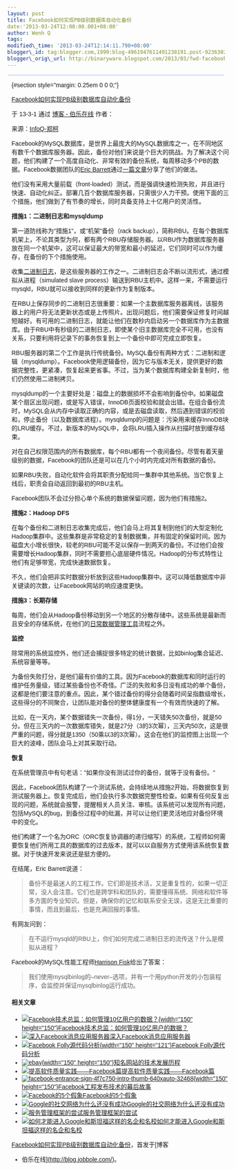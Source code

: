 ```yaml
--- 
layout: post 
title: Facebook如何实现PB级别数据库自动化备份 
date:'2013-03-24T12:08:00.001+08:00' 
author: Wenh Q
tags:
modified\_time: '2013-03-24T12:14:11.790+08:00' 
blogger\_id: tag:blogger.com,1999:blog-4961947611491238191.post-92363025141937092
blogger\_orig\_url: http://binaryware.blogspot.com/2013/03/fwd-facebookpb.html
---
```

<div dir="ltr" style="text-align: left;" trbidi="on">



<div class="gmail_quote">

<div
style="background-color: #c3d9ff; font-size: 1px!important; line-height: 0px!important; margin: 0px 1px; padding-top: 1px;">

</div>

<div
style="background-color: #c3d9ff; font-size: 1px!important; line-height: 0px!important; margin: 0px 2px; padding-top: 1px;">

</div>

<div
style="font-family: sans-serif; margin: 0px 10px; overflow: auto; width: 100%;">

 {#section style="margin: 0.25em 0 0 0;"}

<div>

[Facebook如何实现PB级别数据库自动化备份](http://blog.jobbole.com/34500/?utm_source=rss&utm_medium=rss&utm_campaign=facebook%25e5%25a6%2582%25e4%25bd%2595%25e5%25ae%259e%25e7%258e%25b0pb%25e7%25ba%25a7%25e5%2588%25ab%25e6%2595%25b0%25e6%258d%25ae%25e5%25ba%2593%25e8%2587%25aa%25e5%258a%25a8%25e5%258c%2596%25e5%25a4%2587%25e4%25bb%25bd)

</div>

<div style="margin-bottom: 0.5em;">

于 13-3-1 通过 [博客 - 伯乐在线](http://blog.jobbole.com/) 作者：

</div>



来源：[InfoQ-郑柯](http://www.infoq.com/cn/news/2013/02/facebook-mysql-backup)

Facebook的MySQL数据库，是世界上最庞大的MySQL数据库之一，在不同地区有数千个数据库服务器。因此，备份对他们来说是个巨大的挑战。为了解决这个问题，他们构建了一个高度自动化、非常有效的备份系统，每周移动多个PB的数据。Facebook数据团队的[Eric
Barrett](http://www.facebook.com/ehb)通过[一篇文章](http://www.facebook.com/notes/facebook-engineering/under-the-hood-automated-backups/10151239431923920)分享了他们的做法。

他们没有采用大量前载（front-loaded）测试，而是强调快速检测失败，并且进行快速、自动化纠正。部署几百个数据库服务器，只需很少人力干预。使用下面的三个措施，他们做到了有节奏的增长，同时具备支持上十亿用户的灵活性。

**措施1：二进制日志和mysqldump**

第一道防线称为"措施1"，或"机架"备份（rack
backup），简称RBU。在每个数据库机架上，不论其类型为何，都有两个RBU存储服务器。以RBU作为数据库服务器放在同一个机架中，这可以保证最大的带宽和最小的延迟，它们同时可以作为缓存，在备份的下个措施使用。

收集[二进制日志](http://dev.mysql.com/doc/refman/5.1/en/binary-log.html)，是这些服务器的工作之一。二进制日志会不断以流形式，通过模拟从进程（simulated
slave
process）输送到RBU主机中。这样一来，不需要运行mysqld，RBU就可以接收到同样的更新作为复制版本。

在RBU上保存同步的二进制日志很重要：如果一个主数据库服务器离线，该服务器上的用户将无法更新状态或是上传照片。出现问题后，他们需要保证修复时间越短越好。有可用的二进制日志，就能让他们在数秒内启动另一个数据库作为主数据库。由于RBU中有秒级的二进制日志，即使某个旧主数据库完全不可用，也没有关系，只要利用将记录下的事务恢复到上一个备份中即可完成立即恢复。

RBU服务器的第二个工作是执行传统备份。MySQL备份有两种方式：二进制和逻辑（mysqldump）。Facebook使用逻辑备份，因为它与版本无关，提供更好的数据完整性，更紧凑，恢复起来更省事。不过，当为某个数据库构建全新复制时，他们仍然使用二进制拷贝。

mysqldump的一个主要好处是：磁盘上的数据损坏不会影响到备份中。如果磁盘某个扇区出现问题，或是写入错误，InnoDB页面校验和就会出错。在组合备份流时，MySQL会从内存中读取正确的内容，或是去磁盘读取，然后遇到错误的校验和，停止备份（以及数据库进程）。mysqldump的问题是：污染用来缓存InnoDB块的LRU缓存。不过，新版本的MySQL中，会将LRU插入操作从扫描时放到缓存结束。

对在自己权限范围内的所有数据库，每个RBU都有一个夜间备份。尽管有着天量级别的数据，Facebook的团队还是可以在几个小时内完成对所有数据的备份。

如果RBU失败，自动化软件会将其职责分配给同一集群中其他系统。当它恢复上线后，职责会自动返回到最初的RBU主机。

Facebook团队不会过分担心单个系统的数据保留问题，因为他们有措施2。

**措施2：Hadoop DFS**

在每个备份和二进制日志收集完成后，他们会马上将其复制到他们的大型定制化Hadoop集群中。这些集群是非常稳定的复制数据集，并有固定的保留时间。因为磁盘大小增长很快，较老的RBU可能不足以保存一到两天的备份。不过他们会按需要增长Hadoop集群，同时不需要担心底层硬件情况。Hadoop的分布式特性让他们有足够带宽，完成快速数据恢复。

不久，他们会把非实时数据分析放到这些Hadoop集群中。这可以降低数据库中非关键读的次数，让Facebook网站的响应速度更快。

**措施3：长期存储**

每周，他们会从Hadoop备份移动到另一个地区的分散存储中。这些系统是最新而且安全的存储系统，在他们的[日常数据管理工具](https://www.facebook.com/note.php?note_id=10150275248698920)流程之外。

**监控**

除常用的系统监控外，他们还会捕捉很多特定的统计数据，比如binlog集合延迟、系统容量等等。

为备份失败打分，是他们最有价值的工具。因为Facebook的数据库和同时运行的维护任务量级，错过某些备份也不奇怪。广泛的失败和多日没有成功的单个备份，这都是他们要注意的重点。因此，某个错过备份的得分会随着时间呈指数级增长，这些得分的不同聚合，让团队能对备份的整体健康度有一个有效而快速的了解。

比如，在一天内，某个数据错失一次备份，得1分，一天错失50次备份，就是50分。但在三天内的一次数据库错失，就是27分（3的3次幂），三天内50次，这是很严重的问题，得分就是1350（50乘以3的3次幂）。这会在他们的监控图上出现一个巨大的波峰，团队会马上对其采取行动。

**恢复**

在系统管理员中有句老话："如果你没有测试过你的备份，就等于没有备份。"

因此，Facebook团队构建了一个测试系统，会持续地从措施2开始，将数据恢复到测试服务器上。恢复完成后，他们会执行多次数据完整性检查。如果有任何反复出现的问题，系统就会报警，提醒相关人员关注、审核。该系统可以发现所有问题，包括MySQL的bug，到备份过程中的纰漏，并可以让他们更灵活地应对备份环境中的变化。

他们构建了一个名为ORC（ORC恢复协调器的递归缩写）的系统，工程师如何需要恢复他们所用工具的数据库的过去版本，就可以以自服务方式使用该系统恢复数据。对于快速开发来说还是挺方便的。

在结尾，Eric Barrett说道：

> 备份不是最迷人的工程工作。它们即是技术活，又是重复性的，如果一切正常，没人会注意。它们也是跨学科和团队的，需要懂得系统、网络和软件等多方面的专业知识。但是，确保你的记忆和联系安全无误，这是无比重要的事情，而且到最后，也是充满回报的事情。

有网友问到：

> 在不运行mysqld的RBU上，你们如何完成二进制日志的流传送？什么是模拟从进程？

Facebook的MySQL性能工程师[Harrison
Fisk](http://www.facebook.com/harrison.fisk)给出了答案：

> 我们使用mysqlbinlog的–never–选项，并有一个用python开发的小包装程序，会监控并保证mysqlbinlog运行成功。

#### 相关文章

-   [![Facebook技术总监：如何管理10亿用户的数据？](){width="150"
    height="150"}](http://blog.jobbole.com/32804/)[Facebook技术总监：如何管理10亿用户的数据？](http://blog.jobbole.com/32804/)
-   [![深入Facebook消息应用服务器]()](http://blog.jobbole.com/740/)[深入Facebook消息应用服务器](http://blog.jobbole.com/740/)
-   [![Facebook Folly源代码分析](){width="150"
    height="121"}](http://blog.jobbole.com/24093/)[Facebook
    Folly源代码分析](http://blog.jobbole.com/24093/)
-   [![ebay](){width="150"
    height="150"}](http://blog.jobbole.com/20330/)[知名网站的技术发展历程](http://blog.jobbole.com/20330/)
-   [![提高软件质量实践――Facebook篇]()](http://blog.jobbole.com/29907/)[提高软件质量实践――Facebook篇](http://blog.jobbole.com/29907/)
-   [![facebook-entrance-sign-4f7c750-intro-thumb-640xauto-32468](){width="150"
    height="150"}](http://blog.jobbole.com/16966/)[Facebook工程发布技术的幕后故事](http://blog.jobbole.com/16966/)
-   [![Facebook的5个假象]()](http://blog.jobbole.com/240/)[Facebook的5个假象](http://blog.jobbole.com/240/)
-   [![Google的社交网络为什么还没有成功]()](http://blog.jobbole.com/87/)[Google的社交网络为什么还没有成功](http://blog.jobbole.com/87/)
-   [![服务管理框架的尝试]()](http://blog.jobbole.com/1227/)[服务管理框架的尝试](http://blog.jobbole.com/1227/)
-   [![如何才能进入Google和斯坦福这样的名企和名校]()](http://blog.jobbole.com/768/)[如何才能进入Google和斯坦福这样的名企和名校](http://blog.jobbole.com/768/)

[Facebook如何实现PB级别数据库自动化备份](http://blog.jobbole.com/34500/)，首发于[博客
- 伯乐在线](http://blog.jobbole.com/)。


</div>




</div>

</div>
